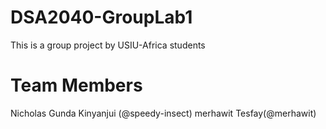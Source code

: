 # DSA2040-GroupLab1
This is a group project by USIU-Africa students 
# Team Members
Nicholas Gunda Kinyanjui (@speedy-insect)
merhawit Tesfay(@merhawit)
